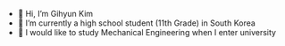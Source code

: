 - 👋 Hi, I’m Gihyun Kim
- 🌱 I’m currently a high school student (11th Grade) in South Korea
- 💞️ I would like to study Mechanical Engineering when I enter university

<!---
GihyunK1106/GihyunK1106 is a ✨ special ✨ repository because its `README.md` (this file) appears on your GitHub profile.
You can click the Preview link to take a look at your changes.
--->
